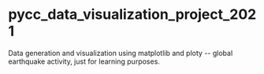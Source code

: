 # pycc_data_visualization_project_2021  

Data generation and visualization using matplotlib and ploty -- global earthquake activity, just for learning purposes. 





